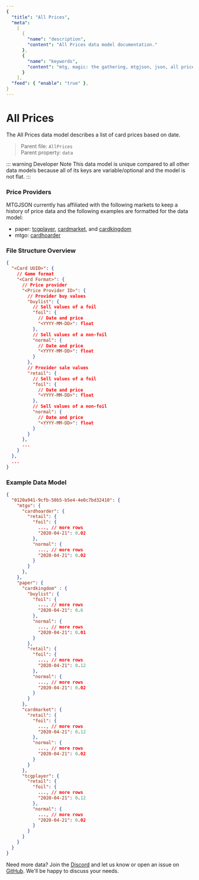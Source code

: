 ```yaml
---
{
  "title": "All Prices",
  "meta":
    [
      {
        "name": "description",
        "content": "All Prices data model documentation."
      },
      {
        "name": "keywords",
        "content": "mtg, magic: the gathering, mtgjson, json, all prices, prices"
      }
    ],
  "feed": { "enable": "true" },
}
---
```


# All Prices

The All Prices data model describes a list of card prices based on date.

> Parent file: `AllPrices`  
> Parent property: `data`

::: warning Developer Note
This data model is unique compared to all other data models because all of its keys are variable/optional and the model is not flat.
:::

### Price Providers

MTGJSON currently has affiliated with the following markets to keep a history of price data and the following examples are formatted for the data model:

- paper: <a href="https://www.tcgplayer.com" target="_blank" rel="noopener noreferrer">tcgplayer</a>, <a href="https://www.cardmarket.com" target="_blank" rel="noopener noreferrer">cardmarket</a>, and <a href="https://www.cardkingdom.com" target="_blank" rel="noopener noreferrer">cardkingdom</a>
- mtgo: <a href="https://www.cardhoarder.com" target="_blank" rel="noopener noreferrer">cardhoarder</a>

### File Structure Overview

```json
{
  "<Card UUID>": {
    // Game format
    "<Card Format>": {
      // Price provider
      "<Price Provider ID>": {
        // Provider buy values
        "buylist": {
          // Sell values of a foil
          "foil": {
            // Date and price
            "<YYYY-MM-DD>": float
          },
          // Sell values of a non-foil
          "normal": {
            // Date and price
            "<YYYY-MM-DD>": float
          }
        },
        // Provider sale values
        "retail": {
          // Sell values of a foil
          "foil": {
            // Date and price
            "<YYYY-MM-DD>": float
          },
          // Sell values of a non-foil
          "normal": {
            // Date and price
            "<YYYY-MM-DD>": float
          }
        }
      },
      ...
    }
  },
  ...
}
```

### Example Data Model

```json
{
  "0120a941-9cfb-50b5-b5e4-4e0c7bd32410": {
    "mtgo": {
      "cardhoarder": {
        "retail": {
          "foil": {
            ..., // more rows
            "2020-04-21": 0.02
          },
          "normal": {
            ..., // more rows
            "2020-04-21": 0.02
          }
        }
      },
    },
    "paper": {
      "cardkingdom" : {
        "buylist": {
          "foil": {
            ..., // more rows
            "2020-04-21": 0.6
          },
          "normal": {
            ..., // more rows
            "2020-04-21": 0.01
          }
        },
        "retail": {
          "foil": {
            ..., // more rows
            "2020-04-21": 0.12
          },
          "normal": {
            ..., // more rows
            "2020-04-21": 0.02
          }
        }
      },
      "cardmarket": {
        "retail": {
          "foil": {
            ..., // more rows
            "2020-04-21": 0.12
          },
          "normal": {
            ..., // more rows
            "2020-04-21": 0.02
          }
        }
      },
      "tcgplayer": {
        "retail": {
          "foil": {
            ..., // more rows
            "2020-04-21": 0.12
          },
          "normal": {
            ..., // more rows
            "2020-04-21": 0.02
          }
        }
      }
    }
  }
}
```

Need more data? Join the <a href="https://mtgjson.com/discord" rel="noopener noreferrer" target="_blank">Discord</a> and let us know or open an issue on <a href="https://github.com/mtgjson/mtgjson-website/issues" rel="noopener noreferrer" target="_blank">GitHub</a>. We'll be happy to discuss your needs.
